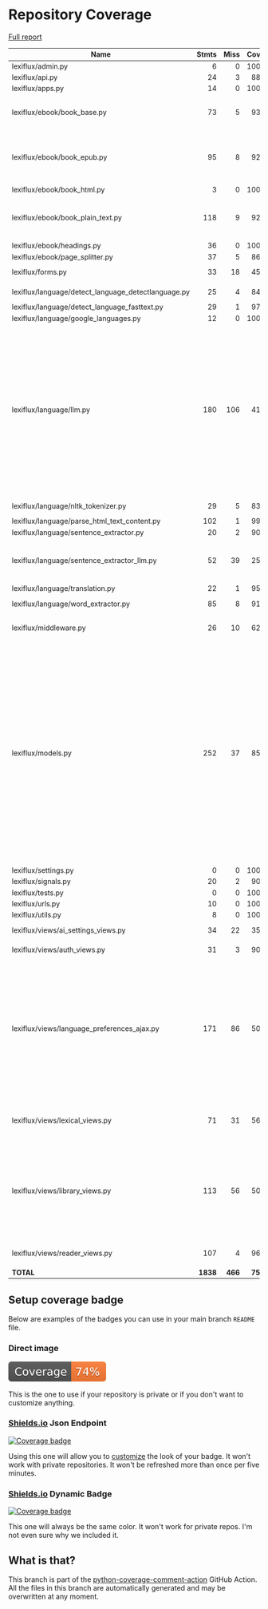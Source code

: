 # Repository Coverage

[Full report](https://htmlpreview.github.io/?https://github.com/andgineer/lexiflux/blob/python-coverage-comment-action-data/htmlcov/index.html)

| Name                                                  |    Stmts |     Miss |   Cover |   Missing |
|------------------------------------------------------ | -------: | -------: | ------: | --------: |
| lexiflux/admin.py                                     |        6 |        0 |    100% |           |
| lexiflux/api.py                                       |       24 |        3 |     88% |     37-39 |
| lexiflux/apps.py                                      |       14 |        0 |    100% |           |
| lexiflux/ebook/book\_base.py                          |       73 |        5 |     93% |55, 62, 103, 142-143 |
| lexiflux/ebook/book\_epub.py                          |       95 |        8 |     92% |100, 117, 120-122, 182-184 |
| lexiflux/ebook/book\_html.py                          |        3 |        0 |    100% |           |
| lexiflux/ebook/book\_plain\_text.py                   |      118 |        9 |     92% |61-62, 117-121, 143, 190 |
| lexiflux/ebook/headings.py                            |       36 |        0 |    100% |           |
| lexiflux/ebook/page\_splitter.py                      |       37 |        5 |     86% |     23-29 |
| lexiflux/forms.py                                     |       33 |       18 |     45% |14-18, 35-51 |
| lexiflux/language/detect\_language\_detectlanguage.py |       25 |        4 |     84% |29-31, 33-37 |
| lexiflux/language/detect\_language\_fasttext.py       |       29 |        1 |     97% |        34 |
| lexiflux/language/google\_languages.py                |       12 |        0 |    100% |           |
| lexiflux/language/llm.py                              |      180 |      106 |     41% |50-53, 58-63, 78-80, 85-87, 100-105, 112, 136, 198-203, 215-234, 270-283, 311-352, 359-371, 378-427 |
| lexiflux/language/nltk\_tokenizer.py                  |       29 |        5 |     83% |25, 37-39, 55 |
| lexiflux/language/parse\_html\_text\_content.py       |      102 |        1 |     99% |       157 |
| lexiflux/language/sentence\_extractor.py              |       20 |        2 |     90% |    45, 61 |
| lexiflux/language/sentence\_extractor\_llm.py         |       52 |       39 |     25% |17, 48-92, 97-128, 133-167 |
| lexiflux/language/translation.py                      |       22 |        1 |     95% |        32 |
| lexiflux/language/word\_extractor.py                  |       85 |        8 |     91% |42-49, 53, 66 |
| lexiflux/middleware.py                                |       26 |       10 |     62% |26-27, 29-33, 37-41 |
| lexiflux/models.py                                    |      252 |       37 |     85% |89, 121, 149, 160, 169-170, 187, 198, 220, 254-257, 272, 293-301, 304-311, 331, 353, 355-356, 358-359, 362, 406, 447-458 |
| lexiflux/settings.py                                  |        0 |        0 |    100% |           |
| lexiflux/signals.py                                   |       20 |        2 |     90% |     45-46 |
| lexiflux/tests.py                                     |        0 |        0 |    100% |           |
| lexiflux/urls.py                                      |       10 |        0 |    100% |           |
| lexiflux/utils.py                                     |        8 |        0 |    100% |           |
| lexiflux/views/ai\_settings\_views.py                 |       34 |       22 |     35% | 22, 29-67 |
| lexiflux/views/auth\_views.py                         |       31 |        3 |     90% | 43, 50-55 |
| lexiflux/views/language\_preferences\_ajax.py         |      171 |       86 |     50% |137-139, 146-163, 175, 184-185, 208, 233-273, 281-299, 309-337, 345-361 |
| lexiflux/views/lexical\_views.py                      |       71 |       31 |     56% |40-51, 65, 84-122, 172-189 |
| lexiflux/views/library\_views.py                      |      113 |       56 |     50% |58-59, 76-120, 140-141, 170-173, 179-190, 196-216 |
| lexiflux/views/reader\_views.py                       |      107 |        4 |     96% |45, 64, 162, 195 |
|                                             **TOTAL** | **1838** |  **466** | **75%** |           |


## Setup coverage badge

Below are examples of the badges you can use in your main branch `README` file.

### Direct image

[![Coverage badge](https://raw.githubusercontent.com/andgineer/lexiflux/python-coverage-comment-action-data/badge.svg)](https://htmlpreview.github.io/?https://github.com/andgineer/lexiflux/blob/python-coverage-comment-action-data/htmlcov/index.html)

This is the one to use if your repository is private or if you don't want to customize anything.

### [Shields.io](https://shields.io) Json Endpoint

[![Coverage badge](https://img.shields.io/endpoint?url=https://raw.githubusercontent.com/andgineer/lexiflux/python-coverage-comment-action-data/endpoint.json)](https://htmlpreview.github.io/?https://github.com/andgineer/lexiflux/blob/python-coverage-comment-action-data/htmlcov/index.html)

Using this one will allow you to [customize](https://shields.io/endpoint) the look of your badge.
It won't work with private repositories. It won't be refreshed more than once per five minutes.

### [Shields.io](https://shields.io) Dynamic Badge

[![Coverage badge](https://img.shields.io/badge/dynamic/json?color=brightgreen&label=coverage&query=%24.message&url=https%3A%2F%2Fraw.githubusercontent.com%2Fandgineer%2Flexiflux%2Fpython-coverage-comment-action-data%2Fendpoint.json)](https://htmlpreview.github.io/?https://github.com/andgineer/lexiflux/blob/python-coverage-comment-action-data/htmlcov/index.html)

This one will always be the same color. It won't work for private repos. I'm not even sure why we included it.

## What is that?

This branch is part of the
[python-coverage-comment-action](https://github.com/marketplace/actions/python-coverage-comment)
GitHub Action. All the files in this branch are automatically generated and may be
overwritten at any moment.